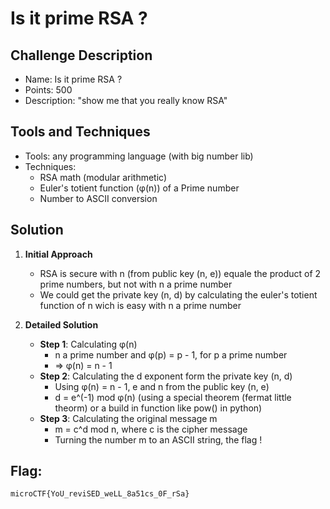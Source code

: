 # Is it prime RSA ?

## Challenge Description

-   Name: Is it prime RSA ?
-   Points: 500
-   Description: "show me that you really know RSA"

## Tools and Techniques

-   Tools: any programming language (with big number lib)
-   Techniques: 
	- RSA math (modular arithmetic)
	- Euler's totient function (φ(n)) of a Prime number
	- Number to ASCII conversion

## Solution

1.  **Initial Approach**
    
    -   RSA is secure with n (from public key (n, e)) equale the product of 2 prime numbers, but not with n a prime number
    -   We could get the private key (n, d) by calculating the euler's totient function of n wich is easy with n a prime number
 
2.  **Detailed Solution**
    
    -   **Step 1**: Calculating φ(n) 
        -   n a prime number and φ(p) = p - 1, for p a prime number
        -   => φ(n) = n - 1
    -   **Step 2**: Calculating the d exponent form the private key (n, d)
        -   Using φ(n) = n - 1, e and n from the public key (n, e)
        -   d = e^(-1) mod φ(n) (using a special theorem (fermat little theorm) or a build in function like pow() in python)
    -   **Step 3**: Calculating the original message m
        -   m = c^d mod n, where c is the cipher message
        -   Turning the number m to an ASCII string, the flag !

## Flag:
`microCTF{YoU_reviSED_weLL_8a51cs_0F_rSa}`
